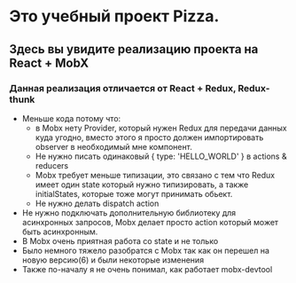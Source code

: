 # Это учебный проект Pizza. 

## Здесь вы увидите реализацию проекта на React + MobX

### Данная реализация отличается от React + Redux, Redux-thunk

- Меньше кода потому что:
  + в Mobx нету Provider, который нужен Redux для передачи данных куда угодно, вместо этого я просто должен импортировать observer в необходимый мне компонент. 
  + Не нужно писать одинаковый { type: 'HELLO_WORLD' } в actions & reducers
  + Mobx требует меньше типизации, это связано с тем что Redux имеет один state который нужно типизировать, а также initialStates, которыe тоже могут принимать обьект.
  + Не нужно делать dispatch action
- Не нужно подключать дополнительную библиотеку для асинхронных запросов, Mobx делает просто action который может быть асинхронным.
- В Mobx очень приятная работа со state и не только
- Было немного тяжело разобратся с Mobx так как он перешел на новую версию(6) и были некоторые изменения
- Также по-началу я не очень понимал, как работает mobx-devtool